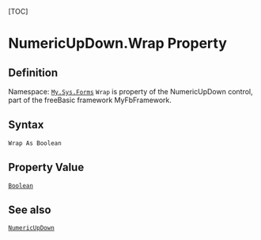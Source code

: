[TOC]
# NumericUpDown.Wrap Property

## Definition
Namespace: [`My.Sys.Forms`](My.Sys.Forms.md)
`Wrap` is property of the NumericUpDown control, part of the freeBasic framework MyFbFramework.
## Syntax
```freeBasic
Wrap As Boolean
```
## Property Value
[`Boolean`]("https://www.freebasic.net/wiki/KeyPgBoolean")
## See also
[`NumericUpDown`](NumericUpDown.md)
